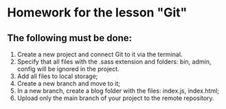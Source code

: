 # Homework for the lesson "Git"

## The following must be done: 
1.	Create a new project and connect Git to it via the terminal. 
2.	Specify that all files with the .sass extension and folders: bin, admin, config will be ignored in the project.
3.	Add all files to local storage; 
4.	Create a new branch and move to it;
5.	In a new branch, create a blog folder with the files: index.js, index.html; 
6.	Upload only the main branch of your project to the remote repository.
